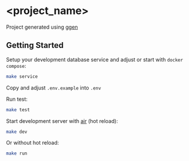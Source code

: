 # <project_name>
Project generated using [ggen](https://github.com/ryanadiputraa/ggen)

## Getting Started

Setup your development database service and adjust or start with `docker compose`:
```bash
make service
```

Copy and adjust `.env.example` into `.env`

Run test:
```bash
make test
```

Start development server with [air](https://github.com/air-verse/air) (hot reload):
```bash
make dev
```

Or without hot reload:
```bash
make run
```
